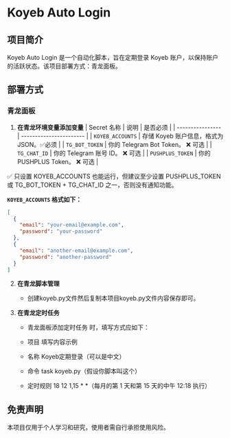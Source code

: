 # Koyeb Auto Login

## 项目简介

Koyeb Auto Login 是一个自动化脚本，旨在定期登录 Koyeb 账户，以保持账户的活跃状态。该项目部署方式：青龙面板。

## 部署方式

### 青龙面板

1. **在青龙环境变量添加变量**
   | Secret 名称        | 说明                      | 是否必须 |
   | ---------------- | ----------------------- |
   | `KOYEB_ACCOUNTS` | 存储 Koyeb 账户信息，格式为 JSON。✅必须 |
   | `TG_BOT_TOKEN`   | 你的 Telegram Bot Token。 ❌ 可选 |
   | `TG_CHAT_ID`     | 你的 Telegram 账号 ID。    ❌ 可选 |
   | `PUSHPLUS_TOKEN`   | 你的 PUSHPLUS Token。 ❌ 可选 |

✅ 只设置 KOYEB_ACCOUNTS 也能运行，但建议至少设置 PUSHPLUS_TOKEN 或 TG_BOT_TOKEN + TG_CHAT_ID 之一，否则没有通知功能。
   
   **`KOYEB_ACCOUNTS` 格式如下：**
   
   ```json
   [
     {
       "email": "your-email@example.com",
       "password": "your-password"
     },
     {
       "email": "another-email@example.com",
       "password": "another-password"
     }
   ]
   ```

2. **在青龙脚本管理**

   - 创建koyeb.py文件然后复制本项目koyeb.py文件内容保存即可。

3. **在青龙定时任务**

   - 青龙面板添加定时任务 时，填写方式应如下：

   - 项目	填写内容示例
   - 名称	Koyeb定期登录（可以是中文）
   - 命令	task koyeb.py（假设你脚本叫这个）
   - 定时规则	18 12 1,15 * *（每月的第 1 天和第 15 天的中午 12:18 执行）

## 免责声明

本项目仅用于个人学习和研究，使用者需自行承担使用风险。

